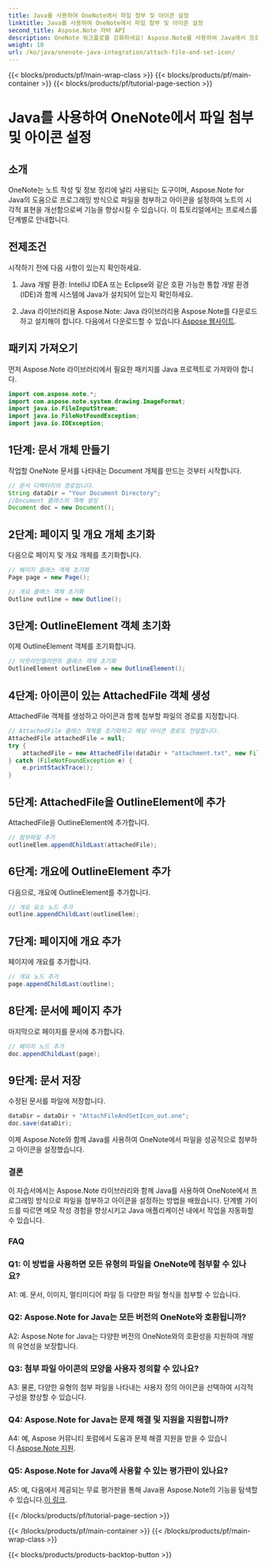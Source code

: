 ```yaml
---
title: Java를 사용하여 OneNote에서 파일 첨부 및 아이콘 설정
linktitle: Java를 사용하여 OneNote에서 파일 첨부 및 아이콘 설정
second_title: Aspose.Note 자바 API
description: OneNote 워크플로를 강화하세요! Aspose.Note를 사용하여 Java에서 프로그래밍 방식으로 파일을 첨부하고 아이콘을 사용자 정의하는 방법을 알아보세요. 쉬운 단계 및 코드가 포함되어 있습니다! #OneNote #Java #Aspose
weight: 10
url: /ko/java/onenote-java-integration/attach-file-and-set-icon/
---
```


{{< blocks/products/pf/main-wrap-class >}}
{{< blocks/products/pf/main-container >}}
{{< blocks/products/pf/tutorial-page-section >}}

# Java를 사용하여 OneNote에서 파일 첨부 및 아이콘 설정

## 소개

OneNote는 노트 작성 및 정보 정리에 널리 사용되는 도구이며, Aspose.Note for Java의 도움으로 프로그래밍 방식으로 파일을 첨부하고 아이콘을 설정하여 노트의 시각적 표현을 개선함으로써 기능을 향상시킬 수 있습니다. 이 튜토리얼에서는 프로세스를 단계별로 안내합니다.

## 전제조건

시작하기 전에 다음 사항이 있는지 확인하세요.

1. Java 개발 환경: IntelliJ IDEA 또는 Eclipse와 같은 호환 가능한 통합 개발 환경(IDE)과 함께 시스템에 Java가 설치되어 있는지 확인하세요.
   
2.  Java 라이브러리용 Aspose.Note: Java 라이브러리용 Aspose.Note를 다운로드하고 설치해야 합니다. 다음에서 다운로드할 수 있습니다.[Aspose 웹사이트](https://releases.aspose.com/note/java/).

## 패키지 가져오기

먼저 Aspose.Note 라이브러리에서 필요한 패키지를 Java 프로젝트로 가져와야 합니다.

```java
import com.aspose.note.*;
import com.aspose.note.system.drawing.ImageFormat;
import java.io.FileInputStream;
import java.io.FileNotFoundException;
import java.io.IOException;
```

## 1단계: 문서 개체 만들기

작업할 OneNote 문서를 나타내는 Document 개체를 만드는 것부터 시작합니다.

```java
// 문서 디렉터리의 경로입니다.
String dataDir = "Your Document Directory";
//Document 클래스의 객체 생성
Document doc = new Document();
```

## 2단계: 페이지 및 개요 개체 초기화

다음으로 페이지 및 개요 개체를 초기화합니다.

```java
// 페이지 클래스 객체 초기화
Page page = new Page();

// 개요 클래스 객체 초기화
Outline outline = new Outline();
```

## 3단계: OutlineElement 객체 초기화

이제 OutlineElement 객체를 초기화합니다.

```java
// 아웃라인엘리먼트 클래스 객체 초기화
OutlineElement outlineElem = new OutlineElement();
```

## 4단계: 아이콘이 있는 AttachedFile 객체 생성

AttachedFile 객체를 생성하고 아이콘과 함께 첨부할 파일의 경로를 지정합니다.

```java
// AttachedFile 클래스 객체를 초기화하고 해당 아이콘 경로도 전달합니다.
AttachedFile attachedFile = null;
try {
    attachedFile = new AttachedFile(dataDir + "attachment.txt", new FileInputStream(dataDir  + "icon.jpg"), ImageFormat.getJpeg());
} catch (FileNotFoundException e) {
    e.printStackTrace();
}
```

## 5단계: AttachedFile을 OutlineElement에 추가

AttachedFile을 OutlineElement에 추가합니다.

```java
// 첨부파일 추가
outlineElem.appendChildLast(attachedFile);
```

## 6단계: 개요에 OutlineElement 추가

다음으로, 개요에 OutlineElement를 추가합니다.

```java
// 개요 요소 노드 추가
outline.appendChildLast(outlineElem);
```

## 7단계: 페이지에 개요 추가

페이지에 개요를 추가합니다.

```java
// 개요 노드 추가
page.appendChildLast(outline);
```

## 8단계: 문서에 페이지 추가

마지막으로 페이지를 문서에 추가합니다.

```java
// 페이지 노드 추가
doc.appendChildLast(page);
```

## 9단계: 문서 저장

수정된 문서를 파일에 저장합니다.

```java
dataDir = dataDir + "AttachFileAndSetIcon_out.one";
doc.save(dataDir);
```

이제 Aspose.Note와 함께 Java를 사용하여 OneNote에서 파일을 성공적으로 첨부하고 아이콘을 설정했습니다.

### 결론

이 자습서에서는 Aspose.Note 라이브러리와 함께 Java를 사용하여 OneNote에서 프로그래밍 방식으로 파일을 첨부하고 아이콘을 설정하는 방법을 배웠습니다. 단계별 가이드를 따르면 메모 작성 경험을 향상시키고 Java 애플리케이션 내에서 작업을 자동화할 수 있습니다.

### FAQ

### Q1: 이 방법을 사용하면 모든 유형의 파일을 OneNote에 첨부할 수 있나요?

A1: 예. 문서, 이미지, 멀티미디어 파일 등 다양한 파일 형식을 첨부할 수 있습니다.

### Q2: Aspose.Note for Java는 모든 버전의 OneNote와 호환됩니까?

A2: Aspose.Note for Java는 다양한 버전의 OneNote와의 호환성을 지원하여 개발의 유연성을 보장합니다.

### Q3: 첨부 파일 아이콘의 모양을 사용자 정의할 수 있나요?

A3: 물론, 다양한 유형의 첨부 파일을 나타내는 사용자 정의 아이콘을 선택하여 시각적 구성을 향상할 수 있습니다.

### Q4: Aspose.Note for Java는 문제 해결 및 지원을 지원합니까?

 A4: 예, Aspose 커뮤니티 포럼에서 도움과 문제 해결 지원을 받을 수 있습니다.[Aspose.Note 지원](https://forum.aspose.com/c/note/28).

### Q5: Aspose.Note for Java에 사용할 수 있는 평가판이 있나요?

A5: 예, 다음에서 제공되는 무료 평가판을 통해 Java용 Aspose.Note의 기능을 탐색할 수 있습니다.[이 링크](https://releases.aspose.com/).

{{< /blocks/products/pf/tutorial-page-section >}}

{{< /blocks/products/pf/main-container >}}
{{< /blocks/products/pf/main-wrap-class >}}

{{< blocks/products/products-backtop-button >}}
